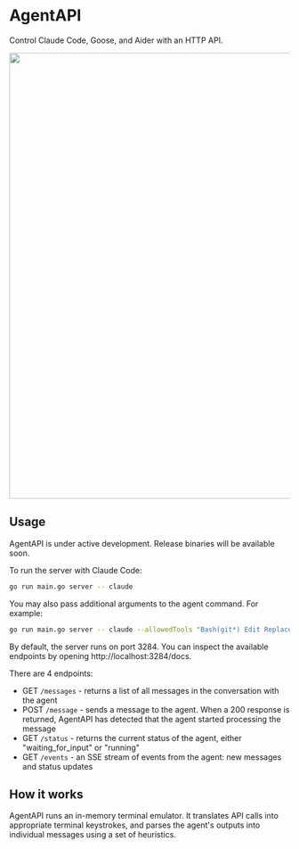 # AgentAPI

Control Claude Code, Goose, and Aider with an HTTP API.
<div>
  <img width="800px" src="https://github.com/user-attachments/assets/4b9950f5-bfa7-4f38-bf09-58364f78c100">
</div>

## Usage

AgentAPI is under active development. Release binaries will be available soon.

To run the server with Claude Code:

```bash
go run main.go server -- claude
```

You may also pass additional arguments to the agent command. For example:

```bash
go run main.go server -- claude --allowedTools "Bash(git*) Edit Replace"
```

By default, the server runs on port 3284. You can inspect the available endpoints by opening http://localhost:3284/docs.

There are 4 endpoints:

- GET `/messages` - returns a list of all messages in the conversation with the agent
- POST `/message` - sends a message to the agent. When a 200 response is returned, AgentAPI has detected that the agent started processing the message
- GET `/status` - returns the current status of the agent, either "waiting_for_input" or "running"
- GET `/events` - an SSE stream of events from the agent: new messages and status updates

## How it works

AgentAPI runs an in-memory terminal emulator. It translates API calls into appropriate terminal keystrokes, and parses the agent's outputs into individual messages using a set of heuristics.
